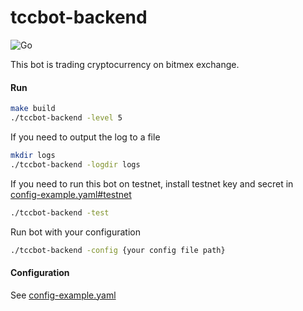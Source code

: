 # tccbot-backend
![Go](https://github.com/tagirmukail/tccbot-backend/workflows/Go/badge.svg?branch=master)

This bot is trading cryptocurrency on bitmex exchange.

#### Run

```bash
make build
./tccbot-backend -level 5
```

If you need to output the log to a file
```bash
mkdir logs
./tccbot-backend -logdir logs
```

If you need to run this bot on testnet, install testnet key and secret in [config-example.yaml#testnet](config-yaml/config-example.yaml#L41)
```bash
./tccbot-backend -test
```

Run bot with your configuration
```bash
./tccbot-backend -config {your config file path}
```

#### Configuration
See [config-example.yaml](config-yaml/config-example.yaml)
